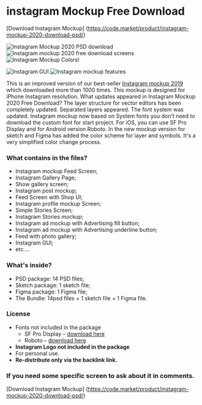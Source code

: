 # instagram Mockup Free Download

[Download Instagram Mockup] (https://code.market/product/instagram-mockup-2020-download-psd/)

![Instagram Mockup 2020 PSD download](https://code.market/wp-content/uploads/2019/12/Instagram-mockup-1-1024x855.png)
![Instagram mockup 2020 free download screens](https://code.market/wp-content/uploads/2019/12/Instagram-mockup-screens.png)
![Instagram Mockup Colors](https://code.market/wp-content/uploads/2019/12/instagram-mockup-colors-1024x855.png)!

![Instagram GUI ](https://code.market/wp-content/uploads/2019/12/Instagram-Mockup-GUI-1024x992.png) 
![Instagram mockup features](https://code.market/wp-content/uploads/2019/12/Instagram-mockup-features-1024x708.png) 

This is an improved version of our best-seller [Instagram mockup 2019](https://code.market/product/instagram-mockup-template-2019-psd-free-download/) which downloaded more than 1000 times. This mockup is designed for iPhone Instagram resolution. What updates appeared in Instagram Mockup 2020 Free Download? The layer structure for vector editors has been completely updated. Separated layers appeared. The font system was updated. Instagram mockup now based on System fonts you don't need to download the custom font for start project. For iOS, you can use SF Pro Display and for Android version Roboto. In the new mockup version for sketch and Figma has added the color scheme for layer and symbols. It's a very simplified color change process.

### What contains in the files?

*   Instagram mockup Feed Screen;
*   Instagram Gallery Page;
*   Show gallery screen;
*   Instagram post mockup;
*   Feed Screen with Shop UI;
*   Instagram profile mockup Screen;
*   Simple Stories Screen;
*   Instagram Stories mockup;
*   Instagram ad mockup with Advertising fill button;
*   Instagram ad mockup with Advertising underline button;
*   Feed with photo gallery;
*   Instagram GUI;
*   etc....

### What's inside?

*   PSD package: 14 PSD files;
*   Sketch package: 1 sketch file;
*   Figma package: 1 Figma file;
*   The Bundle: 14psd files + 1 sketch file + 1 Figma file.

### License

*   Fonts not included in the package
    *   SF Pro Display – [download here](https://developer.apple.com/fonts/)
    *   Roboto – [download here](https://fonts.google.com/specimen/Roboto)
*   **Instagram Logo not included in the package**
*   For personal use.
*   **Re-distribute only via the backlink link.**

### If you need some specific screen to ask about it in comments.

[Download Instagram Mockup] (https://code.market/product/instagram-mockup-2020-download-psd/)
